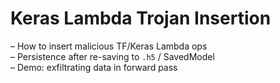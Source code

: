 # Keras Lambda Trojan Insertion

– How to insert malicious TF/Keras Lambda ops\
– Persistence after re-saving to `.h5` / SavedModel\
– Demo: exfiltrating data in forward pass
